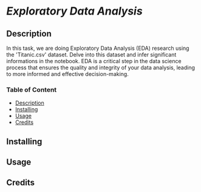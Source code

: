# *Exploratory Data Analysis*

## Description
In this task, we are doing Exploratory Data Analysis (EDA) research using the 'Titanic.csv' dataset. Delve into this dataset and infer significant informations in the notebook.
EDA is a critical step in the data science process that ensures the quality and integrity of your data analysis, leading to more informed and effective decision-making.

### Table of Content
* [Description](https://github.com/Chadlar/codingTasks/blob/main/README.md#description)   
* [Installing](https://github.com/Chadlar/codingTasks/blob/main/README.md#installing)   
* [Usage](https://github.com/Chadlar/codingTasks/blob/main/README.md#usage)   
* [Credits](https://github.com/Chadlar/codingTasks/blob/main/README.md#credits)   


## Installing


## Usage 


## Credits
